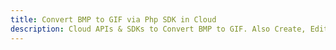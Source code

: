 ---title: Convert BMP to GIF via Php SDK in Clouddescription: Cloud APIs & SDKs to Convert BMP to GIF. Also Create, Edit & Render Microsoft Word & OpenOffice documents in the Cloud.---
